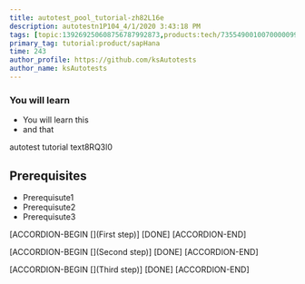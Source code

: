 ```yaml
---
title: autotest_pool_tutorial-zh82L16e
description: autotestn1P104_4/1/2020 3:43:18 PM
tags: [topic:139269250608756787992873,products:tech/73554900100700000996,tutorial:experience/advanced]
primary_tag: tutorial:product/sapHana
time: 243
author_profile: https://github.com/ksAutotests
author_name: ksAutotests
---
```

### You will learn
- You will learn this
- and that

autotest tutorial text8RQ3l0

## Prerequisites
- Prerequisute1
- Prerequisute2
- Prerequisute3

[ACCORDION-BEGIN [](First step)]
[DONE]
[ACCORDION-END]

[ACCORDION-BEGIN [](Second step)]
[DONE]
[ACCORDION-END]

[ACCORDION-BEGIN [](Third step)]
[DONE]
[ACCORDION-END]

